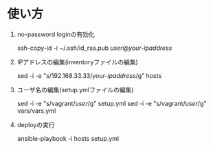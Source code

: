 # 使い方

1. no-password loginの有効化

    ssh-copy-id -i ~/.ssh/id_rsa.pub *user*@*your-ipaddress*

2. IPアドレスの編集(inventoryファイルの編集)

    sed -i -e "s/192.168.33.33/*your-ipaddress*/g" hosts

3. ユーザ名の編集(setup.ymlファイルの編集)

    sed -i -e "s/vagrant/*user*/g" setup.yml
    sed -i -e "s/vagrant/*user*/g" vars/vars.yml

4. deployの実行

    ansible-playbook -i hosts setup.yml

